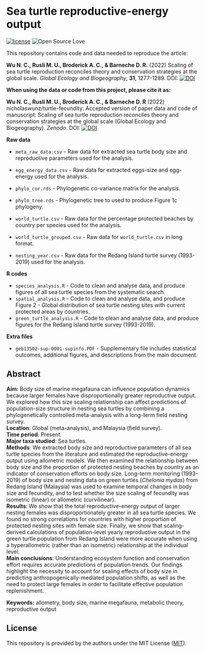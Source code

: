 # Sea turtle reproductive-energy output
[![license](https://img.shields.io/badge/license-MIT%20+%20file%20LICENSE-lightgrey.svg)](https://choosealicense.com/)
![Open Source
Love](https://badges.frapsoft.com/os/v2/open-source.svg?v=103)


This repository contains code and data needed to reproduce the article:

**Wu N. C., Rusli M. U., Broderick A. C., & Barneche D. R.** (2022) Scaling of sea turtle reproduction reconciles theory and conservation strategies at the global scale. *Global Ecology and Biogeography*, **31**, 1277-1289. DOI: [![DOI](https://zenodo.org/badge/DOI/10.1111/geb.13502.svg)](https://doi.org/10.1111/geb.13502)


**When using the data or code from this project, please cite it as:**

**Wu N. C., Rusli M. U., Broderick A. C., & Barneche D. R** (2022) nicholaswunz/turtle-fecundity: Accepted version of paper data and code of manuscript: Scaling of sea turtle reproduction reconciles theory and conservation strategies at the global scale (Global Ecology and Biogeography). *Zenodo*. DOI: [![DOI](https://zenodo.org/badge/201723328.svg)](https://zenodo.org/badge/latestdoi/201723328)

**Raw data**
- `meta_raw_data.csv`   - Raw data for extracted sea turtle body size and reproductive parameters used for the analysis.
- `egg_energy_data.csv` - Raw data for extracted eggs-size and egg-energy used for the analysis.
- `phylo_cor.rds`       - Phylogenetic co-variance matrix for the analysis.
- `phylo_tree.rds`      - Phylogenetic tree to used to produce Figure 1c phylogeny.

- `world_turtle.csv`    - Raw data for the percentage protected beaches by country per species used for the analysis.
- `world_turtle_grouped.csv` - Raw data for `world_turtle.csv` in long format.

- `nesting_year.csv`    - Raw data for the Redang Island turtle survey (1993-2019) used for the analysis.

**R codes**
- `species_analysis.R` - Code to clean and analyse data, and produce figures of all sea turtle species from the systematic search.
- `spatial_analysis.R` - Code to clean and analyse data, and produce Figure 2 - Global distribution of sea turtle nesting sites with current protected areas by countries.
- `green_turtle_analysis.R` - Code to clean and analyse data, and produce figures for the Redang Island turtle survey (1993-2019). 

**Extra files**
- `geb13502-sup-0001-supinfo.PDF` - Supplementary file includes statistical outcomes, additional figures, and descriptions from the main document.

## Abstract
**Aim**: Body size of marine megafauna can influence population dynamics because larger females have disproportionally greater reproductive output. We explored how this size scaling relationship can affect predictions of population-size structure in nesting sea turtles by combining a phylogenetically controlled meta-analysis with a long-term field nesting survey.  
**Location**: Global (meta-analysis), and Malaysia (field survey).  
**Time period**: Present.  
**Major taxa studied**: Sea turtles.  
**Methods**: We extracted body size and reproductive parameters of all sea turtle species from the literature and estimated the reproductive-energy output using allometric models. We then examined the relationship between body size and the proportion of protected nesting beaches by country as an indicator of conservation efforts on body size. Long-term monitoring (1993–2019) of body size and nesting data on green turtles (*Chelonia mydas*) from Redang Island (Malaysia) was used to examine temporal changes in body size and fecundity, and to test whether the size scaling of fecundity was isometric (linear) or allometric (curvilinear).  
**Results**: We show that the total reproductive-energy output of larger nesting females was disproportionately greater in all sea turtle species. We found no strong correlations for countries with higher proportion of protected nesting sites with female size. Finally, we show that scaling-derived calculations of population-level yearly reproductive output in the green turtle population from Redang Island were more accurate when using a hyperallometric (rather than an isometric) relationship at the individual level.  
**Main conclusions**: Understanding ecosystem function and conservation effort requires accurate predictions of population trends. Our findings highlight the necessity to account for scaling effects of body size in predicting anthropogenically-mediated population shifts, as well as the need to protect large females in order to facilitate effective population replenishment.

**Keywords:** allometry, body size, marine megafauna, metabolic theory, reproductive output


## License
This repository is provided by the authors under the MIT License ([MIT](http://opensource.org/licenses/MIT)).
